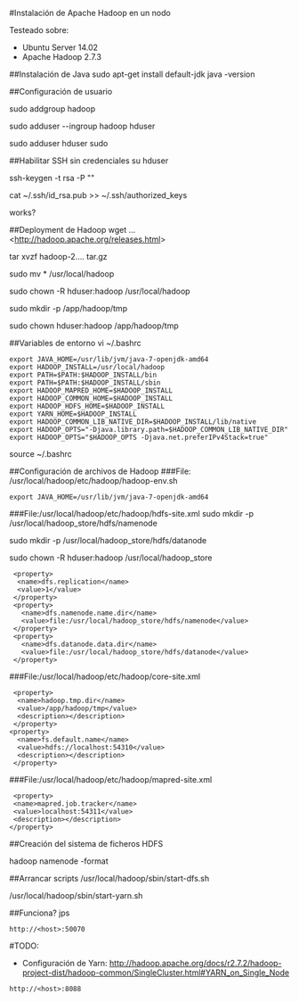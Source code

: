 #Instalación de Apache Hadoop en un nodo

Testeado sobre:
- Ubuntu Server 14.02
- Apache Hadoop 2.7.3

##Instalación de Java
sudo apt-get install default-jdk
java -version 

##Configuración de usuario

sudo addgroup hadoop

sudo adduser --ingroup hadoop hduser

sudo adduser hduser sudo


##Habilitar SSH sin credenciales
su hduser

ssh-keygen -t rsa -P ""

cat ~/.ssh/id_rsa.pub >> ~/.ssh/authorized_keys

works?

##Deployment de Hadoop
wget … <<http://hadoop.apache.org/releases.html>>

tar xvzf  hadoop-2…. tar.gz

sudo mv * /usr/local/hadoop

sudo chown -R hduser:hadoop /usr/local/hadoop

sudo mkdir -p /app/hadoop/tmp

sudo chown hduser:hadoop /app/hadoop/tmp


##Variables de entorno
vi ~/.bashrc
```
export JAVA_HOME=/usr/lib/jvm/java-7-openjdk-amd64
export HADOOP_INSTALL=/usr/local/hadoop
export PATH=$PATH:$HADOOP_INSTALL/bin
export PATH=$PATH:$HADOOP_INSTALL/sbin
export HADOOP_MAPRED_HOME=$HADOOP_INSTALL
export HADOOP_COMMON_HOME=$HADOOP_INSTALL
export HADOOP_HDFS_HOME=$HADOOP_INSTALL
export YARN_HOME=$HADOOP_INSTALL
export HADOOP_COMMON_LIB_NATIVE_DIR=$HADOOP_INSTALL/lib/native
export HADOOP_OPTS="-Djava.library.path=$HADOOP_COMMON_LIB_NATIVE_DIR"
export HADOOP_OPTS="$HADOOP_OPTS -Djava.net.preferIPv4Stack=true"
```
source ~/.bashrc

##Configuración de archivos de Hadoop
###File: /usr/local/hadoop/etc/hadoop/hadoop-env.sh
```
export JAVA_HOME=/usr/lib/jvm/java-7-openjdk-amd64
```

###File:/usr/local/hadoop/etc/hadoop/hdfs-site.xml
sudo mkdir -p /usr/local/hadoop_store/hdfs/namenode

sudo mkdir -p /usr/local/hadoop_store/hdfs/datanode

sudo chown -R hduser:hadoop /usr/local/hadoop_store

```
 <property>
  <name>dfs.replication</name>
  <value>1</value>
 </property>
 <property>
   <name>dfs.namenode.name.dir</name>
   <value>file:/usr/local/hadoop_store/hdfs/namenode</value>
 </property>
 <property>
   <name>dfs.datanode.data.dir</name>
   <value>file:/usr/local/hadoop_store/hdfs/datanode</value>
 </property>
```

###File:/usr/local/hadoop/etc/hadoop/core-site.xml
```
 <property>
  <name>hadoop.tmp.dir</name>
  <value>/app/hadoop/tmp</value>
  <description></description>
 </property>
<property>
  <name>fs.default.name</name>
  <value>hdfs://localhost:54310</value>
  <description></description>
 </property>
```

###File:/usr/local/hadoop/etc/hadoop/mapred-site.xml
 ```
  <property>
  <name>mapred.job.tracker</name>
  <value>localhost:54311</value>
  <description></description>
 </property>
 ```
##Creación del sistema de ficheros HDFS

hadoop namenode -format

##Arrancar scripts
/usr/local/hadoop/sbin/start-dfs.sh

/usr/local/hadoop/sbin/start-yarn.sh

##Funciona?
jps
```
http://<host>:50070
```
#TODO:
- Configuración de Yarn: http://hadoop.apache.org/docs/r2.7.2/hadoop-project-dist/hadoop-common/SingleCluster.html#YARN_on_Single_Node
```
http://<host>:8088
```
